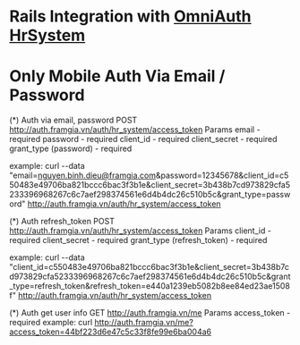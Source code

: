 # Rails Integration with [OmniAuth HrSystem](http://github.com/dieunb/omniauth-hrsystem)

# Only Mobile Auth Via Email / Password

(*) Auth via email, password
POST http://auth.framgia.vn/auth/hr_system/access_token
Params
email - required
password - required
client_id - required
client_secret - required
grant_type (password) - required

example:
curl --data "email=nguyen.binh.dieu@framgia.com&password=12345678&client_id=c550483e49706ba821bccc6bac3f3b1e&client_secret=3b438b7cd973829cfa5233396968267c6c7aef298374561e6d4b4dc26c510b5c&grant_type=password" http://auth.framgia.vn/auth/hr_system/access_token

(*) Auth refresh_token
POST http://auth.framgia.vn/auth/hr_system/access_token
Params
client_id - required
client_secret - required
grant_type (refresh_token) - required

example:
curl --data "client_id=c550483e49706ba821bccc6bac3f3b1e&client_secret=3b438b7cd973829cfa5233396968267c6c7aef298374561e6d4b4dc26c510b5c&grant_type=refresh_token&refresh_token=e440a1239eb5082b8ee84ed23ae1508f" http://auth.framgia.vn/auth/hr_system/access_token

(*) Auth get user info
GET http://auth.framgia.vn/me
Params
access_token - required
example:
curl http://auth.framgia.vn/me?access_token=44bf223d6e47c5c33f8fe99e6ba004a6
